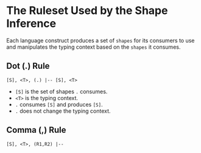 # The Ruleset Used by the Shape Inference

Each language construct produces a set of `shapes` for its consumers to use and manipulates the typing context based on the `shapes` it consumes.

## Dot (.) Rule

`[S], <T>, (.) |-- [S], <T>`

- `[S]` is the set of shapes `.` consumes.
- `<T>` is the typing context.
- `.` consumes `[S]` and produces `[S]`.
- `.` does not change the typing context.

## Comma (,) Rule

`[S], <T>, (R1,R2) |-- `
